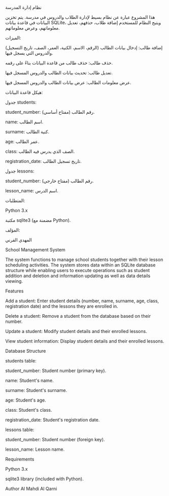 نظام إدارة المدرسة

هذا المشروع عبارة عن نظام بسيط لإدارة الطلاب والدروس في مدرسة. يتم تخزين البيانات في قاعدة بيانات SQLite، ويتيح النظام للمستخدم إضافة طلاب، حذفهم، تعديل معلوماتهم، وعرض معلوماتهم.

الميزات:

إضافة طالب: إدخال بيانات الطالب (الرقم، الاسم، الكنية، العمر، الصف، تاريخ التسجيل) والدروس التي يسجل فيها.

حذف طالب: حذف طالب من قاعدة البيانات بناءً على رقمه.

تعديل طالب: تحديث بيانات الطالب والدروس المسجل فيها.

عرض معلومات الطالب: عرض بيانات الطالب والدروس المسجل فيها.

هيكل قاعدة البيانات:

جدول students:

student_number: رقم الطالب (مفتاح أساسي).

name: اسم الطالب.

surname: كنية الطالب.

age: عمر الطالب.

class: الصف الذي يدرس فيه الطالب.

registration_date: تاريخ تسجيل الطالب.

جدول lessons:

student_number: رقم الطالب (مفتاح خارجي).

lesson_name: اسم الدرس.

المتطلبات:

Python 3.x

مكتبة sqlite3 (مضمنة مع Python).

المؤلف:

المهدي القرني


School Management System

The system functions to manage school students together with their lesson scheduling activities. The system stores data within an SQLite database structure while enabling users to execute operations such as student addition and deletion and information updating as well as data details viewing.

Features

Add a student: Enter student details (number, name, surname, age, class, registration date) and the lessons they are enrolled in.

Delete a student: Remove a student from the database based on their number.

Update a student: Modify student details and their enrolled lessons.

View student information: Display student details and their enrolled lessons.

Database Structure

students table:

student_number: Student number (primary key).

name: Student's name.

surname: Student's surname.

age: Student's age.

class: Student's class.

registration_date: Student's registration date.

lessons table:

student_number: Student number (foreign key).

lesson_name: Lesson name.

Requirements

Python 3.x

sqlite3 library (included with Python).

Author
Al Mahdi Al Qarni

